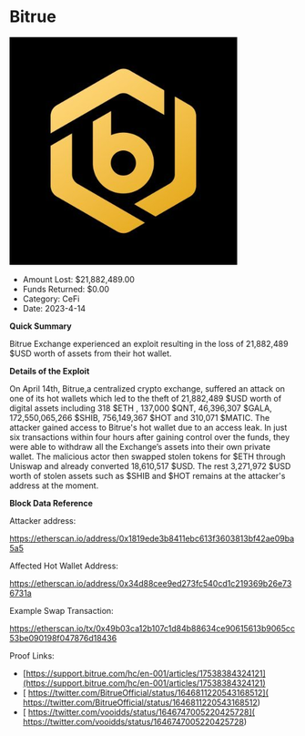 # Bitrue
![Bitrue](/rektimages/Bitrue-2.png)
- Amount Lost: $21,882,489.00
- Funds Returned: $0.00
- Category: CeFi
- Date: 2023-4-14

**Quick Summary**

Bitrue Exchange experienced an exploit resulting in the loss of 21,882,489 $USD worth of assets from their hot wallet.

  


 **Details of the Exploit**

On April 14th, Bitrue,a centralized crypto exchange, suffered an attack on one of its hot wallets which led to the theft of 21,882,489 $USD worth of digital assets including 318 $ETH , 137,000 $QNT, 46,396,307 $GALA, 172,550,065,266 $SHIB, 756,149,367 $HOT and 310,071 $MATIC. The attacker gained access to Bitrue's hot wallet due to an access leak. In just six transactions within four hours after gaining control over the funds, they were able to withdraw all the Exchange’s assets into their own private wallet. The malicious actor then swapped stolen tokens for $ETH through Uniswap and already converted 18,610,517 $USD. The rest 3,271,972 $USD worth of stolen assets such as $SHIB and $HOT remains at the attacker's address at the moment.

  


 **Block Data Reference**

Attacker address:

https://etherscan.io/address/0x1819ede3b8411ebc613f3603813bf42ae09ba5a5

  


Affected Hot Wallet Address:

https://etherscan.io/address/0x34d88cee9ed273fc540cd1c219369b26e736731a

  


Example Swap Transaction:

https://etherscan.io/tx/0x49b03ca12b107c1d84b88634ce90615613b9065cc53be090198f047876d18436


Proof Links:
- [https://support.bitrue.com/hc/en-001/articles/17538384324121](https://support.bitrue.com/hc/en-001/articles/17538384324121)
- [ https://twitter.com/BitrueOfficial/status/1646811220543168512]( https://twitter.com/BitrueOfficial/status/1646811220543168512)
- [ https://twitter.com/vooidds/status/1646747005220425728]( https://twitter.com/vooidds/status/1646747005220425728)


